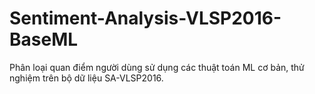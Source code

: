 # Sentiment-Analysis-VLSP2016-BaseML
Phân loại quan điểm người dùng sử dụng các thuật toán ML cơ bản, thử nghiệm trên bộ dữ liệu SA-VLSP2016.
